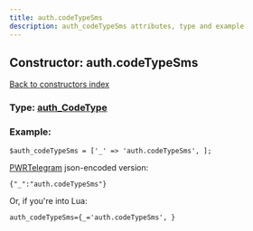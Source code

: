 ```yaml
---
title: auth.codeTypeSms
description: auth_codeTypeSms attributes, type and example
---
```

## Constructor: auth.codeTypeSms  
[Back to constructors index](index.md)






### Type: [auth\_CodeType](../types/auth_CodeType.md)


### Example:

```
$auth_codeTypeSms = ['_' => 'auth.codeTypeSms', ];
```  

[PWRTelegram](https://pwrtelegram.xyz) json-encoded version:

```
{"_":"auth.codeTypeSms"}
```


Or, if you're into Lua:  


```
auth_codeTypeSms={_='auth.codeTypeSms', }

```


